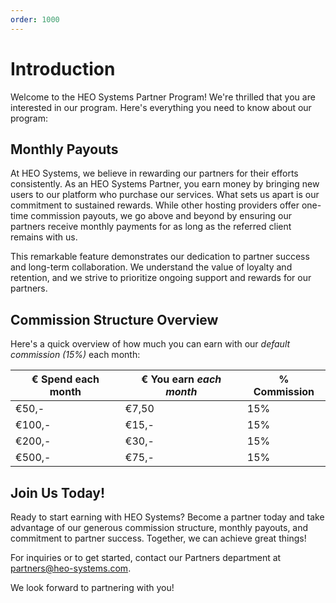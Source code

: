 ```yaml
---
order: 1000
---
```

# Introduction

Welcome to the HEO Systems Partner Program! We're thrilled that you are interested in our program. Here's everything you need to know about our program:

## Monthly Payouts

At HEO Systems, we believe in rewarding our partners for their efforts consistently. As an HEO Systems Partner, you earn money by bringing new users to our platform who purchase our services. What sets us apart is our commitment to sustained rewards. While other hosting providers offer one-time commission payouts, we go above and beyond by ensuring our partners receive monthly payments for as long as the referred client remains with us.

This remarkable feature demonstrates our dedication to partner success and long-term collaboration. We understand the value of loyalty and retention, and we strive to prioritize ongoing support and rewards for our partners.

## Commission Structure Overview

Here's a quick overview of how much you can earn with our *default commission (15%)* each month:

| € Spend each month | € You earn *each month* | % Commission |
|---------------------|-----------------------|--------------|
| €50,-               | €7,50                 | 15%          |
| €100,-              | €15,-                 | 15%          |
| €200,-              | €30,-                 | 15%          |
| €500,-              | €75,-                 | 15%          |

## Join Us Today!

Ready to start earning with HEO Systems? Become a partner today and take advantage of our generous commission structure, monthly payouts, and commitment to partner success. Together, we can achieve great things!

For inquiries or to get started, contact our Partners department at partners@heo-systems.com.

We look forward to partnering with you!